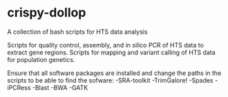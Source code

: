 # crispy-dollop
A collection of bash scripts for HTS data analysis

Scripts for quality control, assembly, and in silico PCR of HTS data to extract gene regions. 
Scripts for mapping and variant calling of HTS data for population genetics.

Ensure that all software packages are installed and change the paths in the scripts to be able to find the sofware:
-SRA-toolkit
-TrimGalore!
-Spades
-iPCRess
-Blast
-BWA
-GATK

